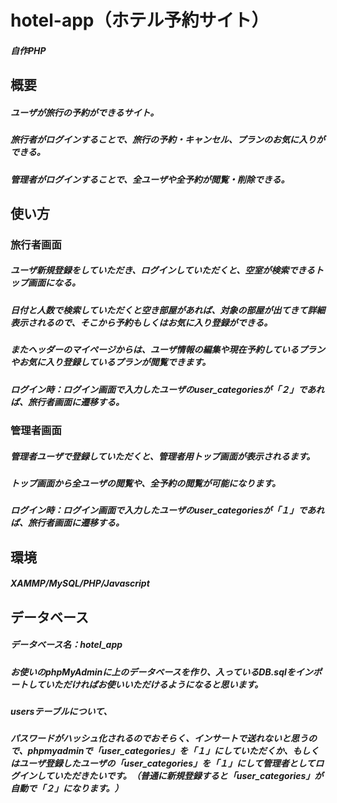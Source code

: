 # hotel-app（ホテル予約サイト）
##### 自作PHP

## 概要
##### ユーザが旅行の予約ができるサイト。
##### 旅行者がログインすることで、旅行の予約・キャンセル、プランのお気に入りができる。
##### 管理者がログインすることで、全ユーザや全予約が閲覧・削除できる。

## 使い方
### 旅行者画面
##### ユーザ新規登録をしていただき、ログインしていただくと、空室が検索できるトップ画面になる。
##### 日付と人数で検索していただくと空き部屋があれば、対象の部屋が出てきて詳細表示されるので、そこから予約もしくはお気に入り登録ができる。
##### またヘッダーのマイページからは、ユーザ情報の編集や現在予約しているプランやお気に入り登録しているプランが閲覧できます。
##### ログイン時：ログイン画面で入力したユーザのuser_categoriesが「２」であれば、旅行者画面に遷移する。

### 管理者画面
##### 管理者ユーザで登録していただくと、管理者用トップ画面が表示されるます。
##### トップ画面から全ユーザの閲覧や、全予約の閲覧が可能になります。
##### ログイン時：ログイン画面で入力したユーザのuser_categoriesが「１」であれば、旅行者画面に遷移する。

## 環境
##### XAMMP/MySQL/PHP/Javascript

## データベース
##### データベース名：hotel_app
##### お使いのphpMyAdminに上のデータベースを作り、入っているDB.sqlをインポートしていただければお使いいただけるようになると思います。

##### usersテーブルについて、
##### パスワードがハッシュ化されるのでおそらく、インサートで送れないと思うので、phpmyadminで「user_categories」を「１」にしていただくか、もしくはユーザ登録したユーザの「user_categories」を「１」にして管理者としてログインしていただきたいです。（普通に新規登録すると「user_categories」が自動で「２」になります。）
